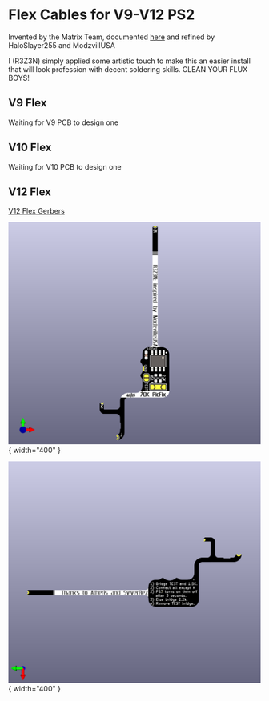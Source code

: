 # Flex Cables for V9-V12 PS2

Invented by the Matrix Team, documented [here](https://github.com/MechaResearch/MechaPwn/blob/master/docs/PICfix.md) and refined by HaloSlayer255 and ModzvillUSA

I (R3Z3N) simply applied some artistic touch to make this an easier install that will look profession with decent soldering skills. CLEAN YOUR FLUX BOYS!

## V9 Flex

Waiting for V9 PCB to design one

## V10 Flex

Waiting for V10 PCB to design one


## V12 Flex

[V12 Flex Gerbers](/SCHP-7000XX/SCHP-7000XX%20PicFix%20Flex%20GERBERS.zip)

![V12 Flex Front](/SCHP-7000XX/PicFix_V5_Thin.png){ width="400" }

![V12 Flex Front](/SCHP-7000XX/PicFix_V5_Thin%20back.png){ width="400" }